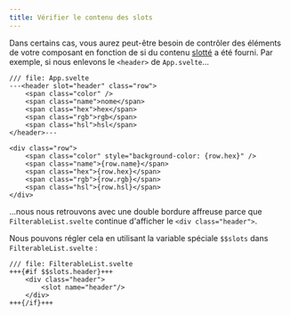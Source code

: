 ```yaml
---
title: Vérifier le contenu des slots
---
```


Dans certains cas, vous aurez peut-être besoin de contrôler des éléments de votre composant en fonction de si du contenu <span class="vo">[slotté](SVELTE_SITE_URL/docs/sveltejs#slot)</span> a été fourni. Par exemple, si nous enlevons le `<header>` de `App.svelte`...

```svelte
/// file: App.svelte
---<header slot="header" class="row">
	<span class="color" />
	<span class="name">nome</span>
	<span class="hex">hex</span>
	<span class="rgb">rgb</span>
	<span class="hsl">hsl</span>
</header>---

<div class="row">
	<span class="color" style="background-color: {row.hex}" />
	<span class="name">{row.name}</span>
	<span class="hex">{row.hex}</span>
	<span class="rgb">{row.rgb}</span>
	<span class="hsl">{row.hsl}</span>
</div>
```

...nous nous retrouvons avec une double bordure affreuse parce que `FilterableList.svelte` continue d'afficher le `<div class="header">`.

Nous pouvons régler cela en utilisant la variable spéciale `$$slots` dans `FilterableList.svelte` :

```svelte
/// file: FilterableList.svelte
+++{#if $$slots.header}+++
	<div class="header">
		<slot name="header"/>
	</div>
+++{/if}+++
```

